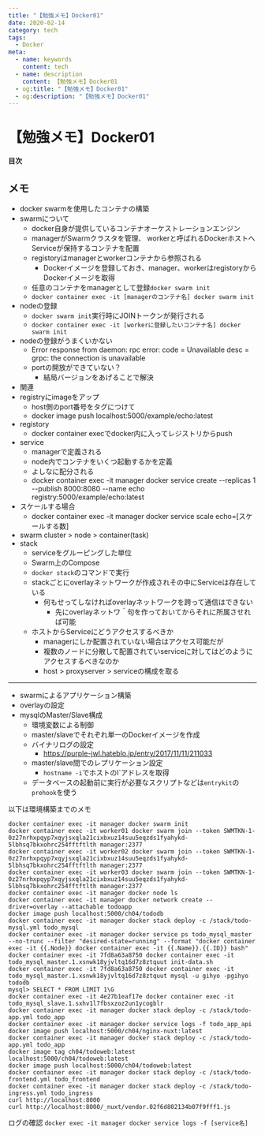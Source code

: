 ```yaml
---
title: "【勉強メモ】Docker01"
date: 2020-02-14
category: tech
tags:
  - Docker
meta:
  - name: keywords
    content: tech
  - name: description
    content: 【勉強メモ】Docker01
  - og:title: "【勉強メモ】Docker01"
  - og:description: "【勉強メモ】Docker01"
---
```


# 【勉強メモ】Docker01

**目次**


## メモ

- docker swarmを使用したコンテナの構築
- swarmについて
  - docker自身が提供しているコンテナオーケストレーションエンジン
  - managerがSwarmクラスタを管理、 workerと呼ばれるDockerホストへServiceが保持するコンテナを配置
  - registoryはmanagerとworkerコンテナから参照される
    - Dockerイメージを登録しておき、manager、workerはregistoryからDockerイメージを取得
  - 任意のコンテナをmanagerとして登録`docker swarm init`
  - `docker container exec -it [managerのコンテナ名] docker swarm init`
- nodeの登録
  - `docker swarm init`実行時にJOINトークンが発行される
  - `docker container exec -it [workerに登録したいコンテナ名] docker swarm init`
- nodeの登録がうまくいかない
  - Error response from daemon: rpc error: code = Unavailable desc = grpc: the connection is unavailable
  - portの開放ができていない？
    - 結局バージョンをあげることで解決
- 関連
- registryにimageをアップ
  - host側のport番号をタグにつけて
  - docker image push localhost:5000/example/echo:latest
- registory
  - docker container execでdocker内に入ってレジストリからpush
- service
  - managerで定義される
  - node内でコンテナをいくつ起動するかを定義
  - よしなに配分される
  - docker container exec -it manager docker service create --replicas 1 --publish 8000:8080 --name echo registry:5000/example/echo:latest
- スケールする場合
  - docker container exec -it manager docker service scale echo=[スケールする数]
- swarm cluster > node > container(task)
- stack
  - serviceをグルーピングした単位
  - Swarm上のCompose
  - `docker stack`のコマンドで実行
  - stackごとにoverlayネットワークが作成されその中にServiceは存在している
    - 何もせってしなければoverlayネットワークを跨って通信はできない
      - 先にoverlayネットワ＾句を作っておいてからそれに所属させれば可能
  - ホストからServiceにどうアクセスするべきか
    - managerにしか配置されていない場合はアクセス可能だが
    - 複数のノードに分散して配置されていserviceに対してはどのようにアクセスするべきなのか
    - host > proxyserver > serviceの構成を取る

----

- swarmによるアプリケーション構築
- overlayの設定
- mysqlのMaster/Slave構成
  - 環境変数による制御
  - master/slaveでそれぞれ単一のDockerイメージを作成
  - バイナリログの設定
    - https://purple-jwl.hateblo.jp/entry/2017/11/11/211033
  - master/slave間でのレプリケーション設定
    - `hostname -i`でホストのI`アドレスを取得
  - データベースの起動前に実行が必要なスクリプトなどは`entrykit`の`prehook`を使う


以下は環境構築までのメモ

```
docker container exec -it manager docker swarm init
docker container exec -it worker01 docker swarm join --token SWMTKN-1-0z27nrhxpqyp7xqyjsxqla21cixbxuz14suu5eqzds1fyahykd-5lbhsq7bkxohrc254fftftlth manager:2377
docker container exec -it worker02 docker swarm join --token SWMTKN-1-0z27nrhxpqyp7xqyjsxqla21cixbxuz14suu5eqzds1fyahykd-5lbhsq7bkxohrc254fftftlth manager:2377
docker container exec -it worker03 docker swarm join --token SWMTKN-1-0z27nrhxpqyp7xqyjsxqla21cixbxuz14suu5eqzds1fyahykd-5lbhsq7bkxohrc254fftftlth manager:2377
docker container exec -it manager docker node ls
docker container exec -it manager docker network create --driver=overlay --attachable todoapp
docker image push localhost:5000/ch04/tododb
docker container exec -it manager docker stack deploy -c /stack/todo-mysql.yml todo_mysql
docker container exec -it manager docker service ps todo_mysql_master --no-trunc --filter "desired-state=running" --format "docker container exec -it {{.Node}} docker container exec -it {{.Name}}.{{.ID}} bash"
docker container exec -it 7fd8a63a8750 docker container exec -it todo_mysql_master.1.xsnwk18yjvltq16d7z8ztquut init-data.sh
docker container exec -it 7fd8a63a8750 docker container exec -it todo_mysql_master.1.xsnwk18yjvltq16d7z8ztquut mysql -u gihyo -pgihyo tododb
mysql> SELECT * FROM LIMIT 1\G
docker container exec -it 4e27b1eaf17e docker container exec -it todo_mysql_slave.1.sxhv1l7fbsxzoz2un1ycogblr
docker container exec -it manager docker stack deploy -c /stack/todo-app.yml todo_app
docker container exec -it manager docker service logs -f todo_app_api
docker image push localhost:5000/ch04/nginx-nuxt:latest
docker container exec -it manager docker stack deploy -c /stack/todo-app.yml todo_app
docker image tag ch04/todoweb:latest localhost:5000/ch04/todoweb:latest
docker image push localhost:5000/ch04/todoweb:latest
docker container exec -it manager docker stack deploy -c /stack/todo-frontend.yml todo_frontend
docker container exec -it manager docker stack deploy -c /stack/todo-ingress.yml todo_ingress
curl http://localhost:8000
curl http://localhost:8000/_nuxt/vendor.02f6d802134b07f9fff1.js
```

ログの確認
`docker exec -it manager docker service logs -f [service名]`